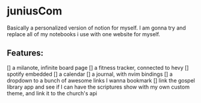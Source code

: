 # juniusCom
Basically a personalized version of notion for myself. I am gonna try and replace all of my notebooks i use with one website for myself.

## Features:
[] a milanote, infinite board page
[] a fitness tracker, connected to hevy
[] spotify embedded
[] a calendar
[] a journal, with nvim bindings
[] a dropdown to a bunch of awesome links I wanna bookmark
[] link the gospel library app and see if I can have the scriptures show with my own custom theme, and link it to the church's api
